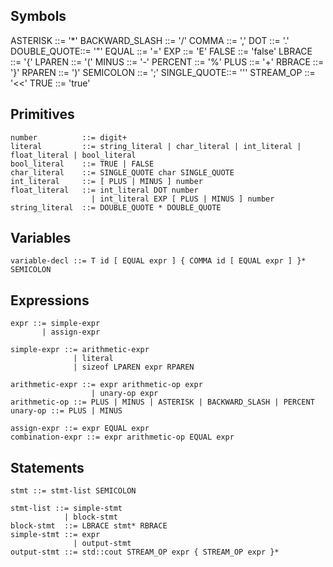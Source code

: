 ## Symbols

ASTERISK    ::= '*'
BACKWARD_SLASH  ::= '/'
COMMA       ::= ','
DOT         ::= '.'
DOUBLE_QUOTE::= '"'
EQUAL       ::= '='
EXP         ::= 'E'
FALSE       ::= 'false'
LBRACE      ::= '{'
LPAREN      ::= '('
MINUS       ::= '-'
PERCENT     ::= '%'
PLUS        ::= '+'
RBRACE      ::= '}'
RPAREN      ::= ')'
SEMICOLON   ::= ';'
SINGLE_QUOTE::= '''
STREAM_OP   ::= '<<'
TRUE        ::= 'true'

## Primitives

```
number          ::= digit+
literal         ::= string_literal | char_literal | int_literal | float_literal | bool_literal
bool_literal    ::= TRUE | FALSE
char_literal    ::= SINGLE_QUOTE char SINGLE_QUOTE
int_literal     ::= [ PLUS | MINUS ] number
float_literal   ::= int_literal DOT number
                  | int_literal EXP [ PLUS | MINUS ] number
string_literal  ::= DOUBLE_QUOTE * DOUBLE_QUOTE
```

## Variables

```
variable-decl ::= T id [ EQUAL expr ] { COMMA id [ EQUAL expr ] }* SEMICOLON
```

## Expressions

```
expr ::= simple-expr
       | assign-expr

simple-expr ::= arithmetic-expr
              | literal
              | sizeof LPAREN expr RPAREN

arithmetic-expr ::= expr arithmetic-op expr
                  | unary-op expr
arithmetic-op ::= PLUS | MINUS | ASTERISK | BACKWARD_SLASH | PERCENT
unary-op ::= PLUS | MINUS

assign-expr ::= expr EQUAL expr
combination-expr ::= expr arithmetic-op EQUAL expr
```

## Statements

```
stmt ::= stmt-list SEMICOLON

stmt-list ::= simple-stmt
            | block-stmt
block-stmt  ::= LBRACE stmt* RBRACE
simple-stmt ::= expr 
              | output-stmt
output-stmt ::= std::cout STREAM_OP expr { STREAM_OP expr }*
```